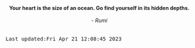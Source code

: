
<div align="center"><b><span>Your heart is the size of an ocean. Go find yourself in its hidden depths.</span></b><br><br><i> - Rumi</i></div>
<br><br><kbd>Last updated:Fri Apr 21 12:08:45 2023</kbd>